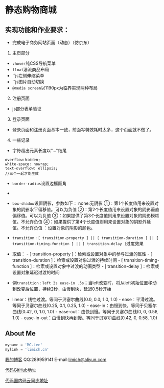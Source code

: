 # 静态购物商城

## 实现功能和作业要求：
- 完成电子商务网站页面（动态）（仿京东）

1. 主页部分
  - `:hover`纯CSS导航菜单
  - `float`瀑流商品布局
  - ``js左侧伸缩菜单
  - ``js图片自动切换
  - `@media screen`以1190px为临界实现两种布局

2. 注册页面
  - js部分表单验证

3. 登录页面
  - 登录页面和注册页面基本一致，前面写特效耗时太多，这个页面就不做了。

4. 一些记录
  - 字符超出元素长度以"..."结尾
```
overflow:hidden;
white-space: nowrap;
text-overflow: ellipsis;
//三个一起才能生效
```
  - `border-radius`设置边框圆角
   -

  - `box-shadow`设置阴影，参数如下：
none:无阴影
<length>①：第1个长度值用来设置对象的阴影水平偏移值。可以为负值
<length>②：第2个长度值用来设置对象的阴影垂直偏移值。可以为负值
<length>③：如果提供了第3个长度值则用来设置对象的阴影模糊值。不允许负值
<length>④：如果提供了第4个长度值则用来设置对象的阴影外延值。不允许负值
<color>：设置对象的阴影的颜色。

  - `transition：[ transition-property ] || [ transition-duration ] || [ transition-timing-function ] || [ transition-delay ]`过度效果
   - 取值：
    - [ transition-property ]：检索或设置对象中的参与过渡的属性
    - [ transition-duration ]：检索或设置对象过渡的持续时间
    - [ transition-timing-function ]：检索或设置对象中过渡的动画类型
    - [ transition-delay ]：检索或设置对象延迟过渡的时间
   - 例`transition：left 2s ease-in .5s`；当left改变时，将从left初始位置移动到改变后位置，持续2秒，由慢到快，延迟0.5秒开始
   - linear：线性过渡。等同于贝塞尔曲线(0.0, 0.0, 1.0, 1.0)
    - ease：平滑过渡。等同于贝塞尔曲线(0.25, 0.1, 0.25, 1.0)
    - ease-in：由慢到快。等同于贝塞尔曲线(0.42, 0, 1.0, 1.0)
    - ease-out：由快到慢。等同于贝塞尔曲线(0, 0, 0.58, 1.0)
    - ease-in-out：由慢到快再到慢。等同于贝塞尔曲线(0.42, 0, 0.58, 1.0)



 ## About Me
```python
myname = 'MC.Lee'
mylink = 'limich.cn'
```
[我的博客](https://limich.cn)
QQ:289959141
E-mail:limich@aliyun.com

[代码GitHub地址](https://github.com/limingchang/python_study_task.git)

[代码国内码云同步地址](https://git.oschina.net/limich/python_study.git)
